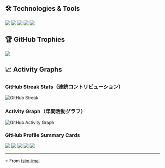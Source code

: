 ## 🛠️ Technologies & Tools
![](https://img.shields.io/badge/Code-Python-informational?style=flat&logo=python&logoColor=white&color=2bbc8a)
![](https://img.shields.io/badge/Code-JavaScript-informational?style=flat&logo=javascript&logoColor=white&color=2bbc8a)
![](https://img.shields.io/badge/Code-TypeScript-informational?style=flat&logo=typescript&logoColor=white&color=2bbc8a)
![](https://img.shields.io/badge/Tools-Docker-informational?style=flat&logo=docker&logoColor=white&color=2bbc8a)
![](https://img.shields.io/badge/Cloud-AWS-informational?style=flat&logo=amazon-aws&logoColor=white&color=2bbc8a)

## 🏆 GitHub Trophies
![](https://github-profile-trophy.vercel.app/?username=tsim-imai&theme=radical&no-frame=false&no-bg=false&margin-w=4&rank=-SECRET,-UNKNOWN)

## 📈 Activity Graphs

### GitHub Streak Stats（連続コントリビューション）
![GitHub Streak](https://github-readme-streak-stats.herokuapp.com/?user=tsim-imai&theme=radical)

### Activity Graph（年間活動グラフ）
![GitHub Activity Graph](https://github-readme-activity-graph.vercel.app/graph?username=tsim-imai&theme=react-dark)

### GitHub Profile Summary Cards
![](https://github-profile-summary-cards.vercel.app/api/cards/profile-details?username=tsim-imai&theme=github_dark)
![](https://github-profile-summary-cards.vercel.app/api/cards/repos-per-language?username=tsim-imai&theme=github_dark)
![](https://github-profile-summary-cards.vercel.app/api/cards/most-commit-language?username=tsim-imai&theme=github_dark)
![](https://github-profile-summary-cards.vercel.app/api/cards/stats?username=tsim-imai&theme=github_dark)
![](https://github-profile-summary-cards.vercel.app/api/cards/productive-time?username=tsim-imai&theme=github_dark)

---
⭐️ From [tsim-imai](https://github.com/tsim-imai)
